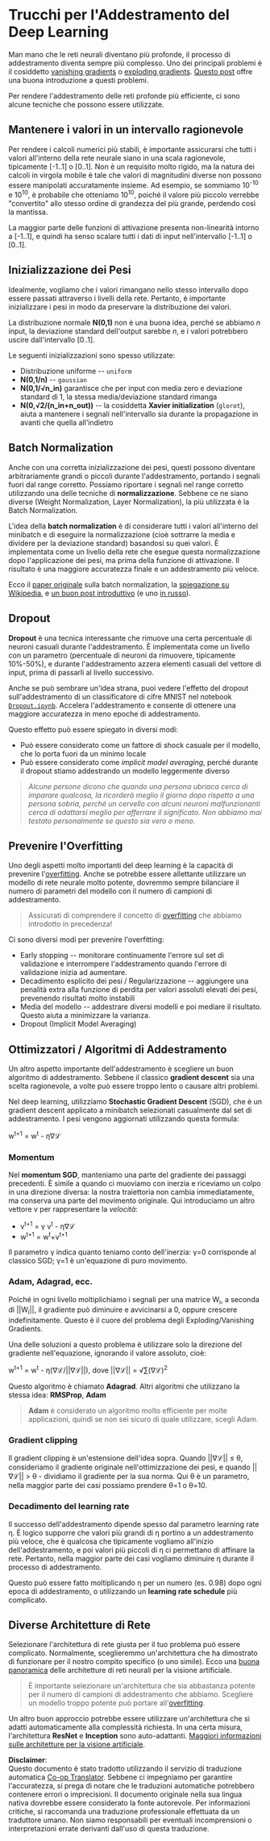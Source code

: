 <!--
CO_OP_TRANSLATOR_METADATA:
{
  "original_hash": "ae074cd940fc2f4dc24fc07b66ccbd99",
  "translation_date": "2025-08-26T07:04:36+00:00",
  "source_file": "lessons/4-ComputerVision/08-TransferLearning/TrainingTricks.md",
  "language_code": "it"
}
-->
# Trucchi per l'Addestramento del Deep Learning

Man mano che le reti neurali diventano più profonde, il processo di addestramento diventa sempre più complesso. Uno dei principali problemi è il cosiddetto [vanishing gradients](https://en.wikipedia.org/wiki/Vanishing_gradient_problem) o [exploding gradients](https://deepai.org/machine-learning-glossary-and-terms/exploding-gradient-problem#:~:text=Exploding%20gradients%20are%20a%20problem,updates%20are%20small%20and%20controlled.). [Questo post](https://towardsdatascience.com/the-vanishing-exploding-gradient-problem-in-deep-neural-networks-191358470c11) offre una buona introduzione a questi problemi.

Per rendere l'addestramento delle reti profonde più efficiente, ci sono alcune tecniche che possono essere utilizzate.

## Mantenere i valori in un intervallo ragionevole

Per rendere i calcoli numerici più stabili, è importante assicurarsi che tutti i valori all'interno della rete neurale siano in una scala ragionevole, tipicamente [-1..1] o [0..1]. Non è un requisito molto rigido, ma la natura dei calcoli in virgola mobile è tale che valori di magnitudini diverse non possono essere manipolati accuratamente insieme. Ad esempio, se sommiamo 10<sup>-10</sup> e 10<sup>10</sup>, è probabile che otteniamo 10<sup>10</sup>, poiché il valore più piccolo verrebbe "convertito" allo stesso ordine di grandezza del più grande, perdendo così la mantissa.

La maggior parte delle funzioni di attivazione presenta non-linearità intorno a [-1..1], e quindi ha senso scalare tutti i dati di input nell'intervallo [-1..1] o [0..1].

## Inizializzazione dei Pesi

Idealmente, vogliamo che i valori rimangano nello stesso intervallo dopo essere passati attraverso i livelli della rete. Pertanto, è importante inizializzare i pesi in modo da preservare la distribuzione dei valori.

La distribuzione normale **N(0,1)** non è una buona idea, perché se abbiamo *n* input, la deviazione standard dell'output sarebbe *n*, e i valori potrebbero uscire dall'intervallo [0..1].

Le seguenti inizializzazioni sono spesso utilizzate:

 * Distribuzione uniforme -- `uniform`
 * **N(0,1/n)** -- `gaussian`
 * **N(0,1/√n_in)** garantisce che per input con media zero e deviazione standard di 1, la stessa media/deviazione standard rimanga
 * **N(0,√2/(n_in+n_out))** -- la cosiddetta **Xavier initialization** (`glorot`), aiuta a mantenere i segnali nell'intervallo sia durante la propagazione in avanti che quella all'indietro

## Batch Normalization

Anche con una corretta inizializzazione dei pesi, questi possono diventare arbitrariamente grandi o piccoli durante l'addestramento, portando i segnali fuori dal range corretto. Possiamo riportare i segnali nel range corretto utilizzando una delle tecniche di **normalizzazione**. Sebbene ce ne siano diverse (Weight Normalization, Layer Normalization), la più utilizzata è la Batch Normalization.

L'idea della **batch normalization** è di considerare tutti i valori all'interno del minibatch e di eseguire la normalizzazione (cioè sottrarre la media e dividere per la deviazione standard) basandosi su quei valori. È implementata come un livello della rete che esegue questa normalizzazione dopo l'applicazione dei pesi, ma prima della funzione di attivazione. Il risultato è una maggiore accuratezza finale e un addestramento più veloce.

Ecco il [paper originale](https://arxiv.org/pdf/1502.03167.pdf) sulla batch normalization, la [spiegazione su Wikipedia](https://en.wikipedia.org/wiki/Batch_normalization), e [un buon post introduttivo](https://towardsdatascience.com/batch-normalization-in-3-levels-of-understanding-14c2da90a338) (e uno [in russo](https://habrahabr.ru/post/309302/)).

## Dropout

**Dropout** è una tecnica interessante che rimuove una certa percentuale di neuroni casuali durante l'addestramento. È implementata come un livello con un parametro (percentuale di neuroni da rimuovere, tipicamente 10%-50%), e durante l'addestramento azzera elementi casuali del vettore di input, prima di passarli al livello successivo.

Anche se può sembrare un'idea strana, puoi vedere l'effetto del dropout sull'addestramento di un classificatore di cifre MNIST nel notebook [`Dropout.ipynb`](../../../../../lessons/4-ComputerVision/08-TransferLearning/Dropout.ipynb). Accelera l'addestramento e consente di ottenere una maggiore accuratezza in meno epoche di addestramento.

Questo effetto può essere spiegato in diversi modi:

 * Può essere considerato come un fattore di shock casuale per il modello, che lo porta fuori da un minimo locale
 * Può essere considerato come *implicit model averaging*, perché durante il dropout stiamo addestrando un modello leggermente diverso

> *Alcune persone dicono che quando una persona ubriaca cerca di imparare qualcosa, la ricorderà meglio il giorno dopo rispetto a una persona sobria, perché un cervello con alcuni neuroni malfunzionanti cerca di adattarsi meglio per afferrare il significato. Non abbiamo mai testato personalmente se questo sia vero o meno.*

## Prevenire l'Overfitting

Uno degli aspetti molto importanti del deep learning è la capacità di prevenire l'[overfitting](../../3-NeuralNetworks/05-Frameworks/Overfitting.md). Anche se potrebbe essere allettante utilizzare un modello di rete neurale molto potente, dovremmo sempre bilanciare il numero di parametri del modello con il numero di campioni di addestramento.

> Assicurati di comprendere il concetto di [overfitting](../../3-NeuralNetworks/05-Frameworks/Overfitting.md) che abbiamo introdotto in precedenza!

Ci sono diversi modi per prevenire l'overfitting:

 * Early stopping -- monitorare continuamente l'errore sul set di validazione e interrompere l'addestramento quando l'errore di validazione inizia ad aumentare.
 * Decadimento esplicito dei pesi / Regularizzazione -- aggiungere una penalità extra alla funzione di perdita per valori assoluti elevati dei pesi, prevenendo risultati molto instabili
 * Media del modello -- addestrare diversi modelli e poi mediare il risultato. Questo aiuta a minimizzare la varianza.
 * Dropout (Implicit Model Averaging)

## Ottimizzatori / Algoritmi di Addestramento

Un altro aspetto importante dell'addestramento è scegliere un buon algoritmo di addestramento. Sebbene il classico **gradient descent** sia una scelta ragionevole, a volte può essere troppo lento o causare altri problemi.

Nel deep learning, utilizziamo **Stochastic Gradient Descent** (SGD), che è un gradient descent applicato a minibatch selezionati casualmente dal set di addestramento. I pesi vengono aggiornati utilizzando questa formula:

w<sup>t+1</sup> = w<sup>t</sup> - η∇ℒ

### Momentum

Nel **momentum SGD**, manteniamo una parte del gradiente dei passaggi precedenti. È simile a quando ci muoviamo con inerzia e riceviamo un colpo in una direzione diversa: la nostra traiettoria non cambia immediatamente, ma conserva una parte del movimento originale. Qui introduciamo un altro vettore v per rappresentare la *velocità*:

* v<sup>t+1</sup> = γ v<sup>t</sup> - η∇ℒ
* w<sup>t+1</sup> = w<sup>t</sup>+v<sup>t+1</sup>

Il parametro γ indica quanto teniamo conto dell'inerzia: γ=0 corrisponde al classico SGD; γ=1 è un'equazione di puro movimento.

### Adam, Adagrad, ecc.

Poiché in ogni livello moltiplichiamo i segnali per una matrice W<sub>i</sub>, a seconda di ||W<sub>i</sub>||, il gradiente può diminuire e avvicinarsi a 0, oppure crescere indefinitamente. Questo è il cuore del problema degli Exploding/Vanishing Gradients.

Una delle soluzioni a questo problema è utilizzare solo la direzione del gradiente nell'equazione, ignorando il valore assoluto, cioè:

w<sup>t+1</sup> = w<sup>t</sup> - η(∇ℒ/||∇ℒ||), dove ||∇ℒ|| = √∑(∇ℒ)<sup>2</sup>

Questo algoritmo è chiamato **Adagrad**. Altri algoritmi che utilizzano la stessa idea: **RMSProp**, **Adam**

> **Adam** è considerato un algoritmo molto efficiente per molte applicazioni, quindi se non sei sicuro di quale utilizzare, scegli Adam.

### Gradient clipping

Il gradient clipping è un'estensione dell'idea sopra. Quando ||∇ℒ|| ≤ θ, consideriamo il gradiente originale nell'ottimizzazione dei pesi, e quando ||∇ℒ|| > θ - dividiamo il gradiente per la sua norma. Qui θ è un parametro, nella maggior parte dei casi possiamo prendere θ=1 o θ=10.

### Decadimento del learning rate

Il successo dell'addestramento dipende spesso dal parametro learning rate η. È logico supporre che valori più grandi di η portino a un addestramento più veloce, che è qualcosa che tipicamente vogliamo all'inizio dell'addestramento, e poi valori più piccoli di η ci permettano di affinare la rete. Pertanto, nella maggior parte dei casi vogliamo diminuire η durante il processo di addestramento.

Questo può essere fatto moltiplicando η per un numero (es. 0.98) dopo ogni epoca di addestramento, o utilizzando un **learning rate schedule** più complicato.

## Diverse Architetture di Rete

Selezionare l'architettura di rete giusta per il tuo problema può essere complicato. Normalmente, sceglieremmo un'architettura che ha dimostrato di funzionare per il nostro compito specifico (o uno simile). Ecco una [buona panoramica](https://www.topbots.com/a-brief-history-of-neural-network-architectures/) delle architetture di reti neurali per la visione artificiale.

> È importante selezionare un'architettura che sia abbastanza potente per il numero di campioni di addestramento che abbiamo. Scegliere un modello troppo potente può portare all'[overfitting](../../3-NeuralNetworks/05-Frameworks/Overfitting.md).

Un altro buon approccio potrebbe essere utilizzare un'architettura che si adatti automaticamente alla complessità richiesta. In una certa misura, l'architettura **ResNet** e **Inception** sono auto-adattanti. [Maggiori informazioni sulle architetture per la visione artificiale](../07-ConvNets/CNN_Architectures.md).

**Disclaimer**:  
Questo documento è stato tradotto utilizzando il servizio di traduzione automatica [Co-op Translator](https://github.com/Azure/co-op-translator). Sebbene ci impegniamo per garantire l'accuratezza, si prega di notare che le traduzioni automatiche potrebbero contenere errori o imprecisioni. Il documento originale nella sua lingua nativa dovrebbe essere considerato la fonte autorevole. Per informazioni critiche, si raccomanda una traduzione professionale effettuata da un traduttore umano. Non siamo responsabili per eventuali incomprensioni o interpretazioni errate derivanti dall'uso di questa traduzione.